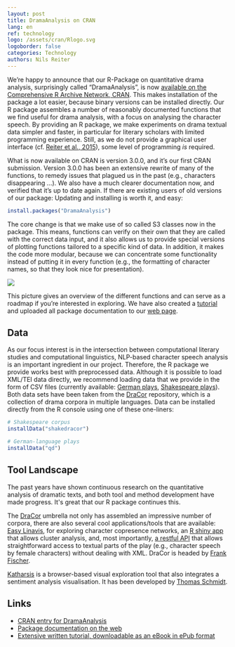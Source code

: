 ```yaml
---
layout: post
title: DramaAnalysis on CRAN
lang: en
ref: technology
logo: /assets/cran/Rlogo.svg
logoborder: false
categories: Technology
authors: Nils Reiter
---
```



We’re happy to announce that our R-Package on quantitative drama analysis, surprisingly called “DramaAnalysis”, is now [available on the Comprehensive R Archive Network, CRAN](https://cran.r-project.org/package=DramaAnalysis). This makes installation of the package a lot easier, because binary versions can be installed directly. Our R package assembles a number of reasonably documented functions that we find useful for drama analysis, with a focus on analysing the character speech. By providing an R package, we make experiments on drama textual data simpler and faster, in particular for literary scholars with limited programming experience. Still, as we do not provide a graphical user interface (cf. [Reiter et al., 2015](https://dx.doi.org/10.18420/in2017_119)), some level of programming *is* required. 

What is now available on CRAN is version 3.0.0, and it’s our first CRAN submission. Version 3.0.0 has been an extensive rewrite of many of the functions, to remedy issues that plagued us in the past (e.g., characters disappearing …). We also have a much clearer documentation now, and verified that it’s up to date again. If there are existing users of old versions of our package: Updating and installing is worth it, and easy:

```r
install.packages("DramaAnalysis")
```

The core change is that we make use of so called S3 classes now in the package. This means, functions can verify on their own that they are called with the correct data input, and it also allows us to provide special versions of plotting functions tailored to a specific kind of data. In addition, it makes the code more modular, because we can concentrate some functionality instead of putting it in every function (e.g., the formatting of character names, so that they look nice for presentation).

![]({{site.baseurl}}/assets/cran/workflow.png)

This picture gives an overview of the different functions and can serve as a roadmap if you’re interested in exploring. We have also created a [tutorial](https://quadrama.github.io/DramaAnalysis/tutorial/3/) and uploaded all package documentation to our [web page](https://quadrama.github.io/DramaAnalysis/3.0.0/).

## Data
As our focus interest is in the intersection between computational literary studies and computational linguistics, NLP-based character speech analysis is an important ingredient in our project. Therefore, the R package we provide works best with preprocessed data. Although it is possible to load XML/TEI data directly, we recommend loading data that we provide in the form of CSV files (currently available: [German plays](https://github.com/quadrama/data_qd), [Shakespeare plays](https://github.com/quadrama/data_shakedracor)). Both data sets have been taken from the [DraCor](https://dracor.org) repository, which is a collection of drama corpora in multiple languages. 
Data can be installed directly from the R console using one of these one-liners:
```r
# Shakespeare corpus
installData("shakedracor") 

# German-language plays
installData("qd")
```

## Tool Landscape
The past years have shown continuous research on the quantitative analysis of dramatic texts, and both tool and method development have made progress. It's great that our R package continues this.

The [DraCor](https://dracor.org) umbrella not only has assembled an impressive number of corpora, there are also several cool applications/tools that are available: [Easy Linavis](https://ezlinavis.dracor.org), for exploring character copresence networks, an [R shiny app](https://shiny.dracor.org) that allows cluster analysis, and, most importantly, [a restful API](https://dracor.org/documentation/api) that allows straightforward access to textual parts of the play (e.g., character speech by female characters) without dealing with XML. DraCor is headed by [Frank Fischer](https://www.hse.ru/en/org/persons/182492735).

[Katharsis](https://lauchblatt.github.io/Katharsis/index.html) is a browser-based visual exploration tool that also integrates a sentiment analysis visualisation. It has been developed by [Thomas Schmidt](https://www.uni-regensburg.de/sprache-literatur-kultur/medieninformatik/sekretariat-team/thomas-schmidt/index.html).


## Links
- [CRAN entry for DramaAnalysis](https://cran.r-project.org/package=DramaAnalysis)
- [Package documentation on the web](https://quadrama.github.io/DramaAnalysis/3.0.0/index.html)
- [Extensive written tutorial, downloadable as an eBook in ePub format](https://quadrama.github.io/DramaAnalysis/tutorial/3/)


